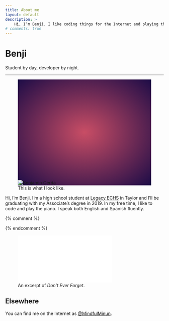 ```yaml
---
title: About me
layout: default
description: >
    Hi, I’m Benji. I like coding things for the Internet and playing the piano.
# comments: true
---
```


# Benji
Student by day, developer by night.
<hr>

<figure id="pfp">
    <div class="media-box" style="
        padding-top: 75%;
        background: #1d0c47;
        background: radial-gradient(#c84d65, #1d0c47);
    ">
        <img src="{% link /assets/pfp-4-3.jpg %}" alt="Benjamin Cerda" aria-labelledby="pfp-caption">
    </div>
    <figcaption id="pfp-caption">This is what I look like.</figcaption>
</figure>

Hi, I’m Benji. I’m a high school student at [Legacy ECHS][lechs] in Taylor and I’ll be graduating with my Associate’s degree in 2019. In my free time, I like to code and play the piano. I speak both English and Spanish fluently.

{% comment %}
    <div class="cf"></div>
{% endcomment %}

<figure id="piano">
    <div class="media-box">
        <!-- <video controls aria-labelledby="piano-caption">
            <source src="{% link /assets/goodbye.mp4 %}" type="video/mp4" />
            Your browser doesn’t support the HTML5 video tag. What a lame browser :P
        </video> -->
        <iframe src="/media/goodbye/" aria-labelledby="piano-caption" frameborder="0" allow="encrypted-media" title="Don’t Ever Forget – Video" allowfullscreen></iframe>
    </div>
    <figcaption id="piano-caption">An excerpt of <em class="txt-u">Don’t Ever Forget</em>.</figcaption>
</figure>

<h2 class="h3" id="elsewhere">Elsewhere</h2>

You can find me on the Internet as [@MindfulMinun][twitter].


[lechs]: //lechs.taylorisd.org
[twitter]: https://twitter.com/MindfulMinun
